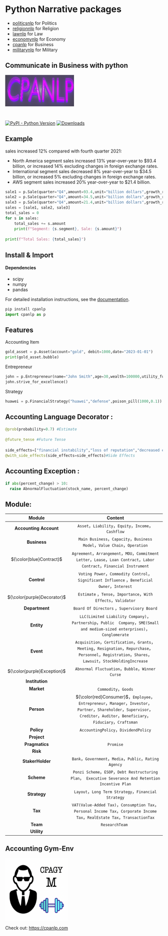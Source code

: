 # Python Narrative packages
- [politicsnlp](https://pypi.org/project/politicsnlp/) for Politics
- [religionnlp](https://pypi.org/project/religionnlp/) for Religion
- [lawnlp](https://pypi.org/project/lawnlp/) for Law
- [economynlp](https://pypi.org/project/economynlp/) for Economy
- [cpanlp](https://pypi.org/project/cpanlp/) for Business
- [militarynlp](https://pypi.org/project/militarynlp/) for Military

## Communicate in Business with python

 <img src="https://raw.githubusercontent.com/accounting-intelligent-ai/cpanlp/main/cpanlp.png" width = "220" height = "100" 
alt="logo" align=center />

<br/>

[![PyPI - Python Version](https://img.shields.io/static/v1?label=pypi&message=v1.2.51&color=blue)](https://pypi.org/project/cpanlp/)
[![Downloads](https://static.pepy.tech/badge/cpanlp/week)](https://pepy.tech/project/cpanlp)


## Example
sales increased 12% compared with fourth quarter 2021:
  - North America segment sales increased 13% year-over-year to $93.4 billion, or increased 14% excluding changes in foreign exchange rates.
  - International segment sales decreased 8% year-over-year to $34.5 billion, or increased 5% excluding changes in foreign exchange rates.
  - AWS segment sales increased 20% year-over-year to $21.4 billion.
```python
sale1 = p.Sale(quarter="Q4",amount=93.4,unit="billion dollars",growth_rate=13%,year=2022,segment="North America")
sale2 = p.Sale(quarter="Q4",amount=34.5,unit="billion dollars",growth_rate=-8%,year=2022,segment="International")
sale3 = p.Sale(quarter="Q4",amount=21.4,unit="billion dollars",growth_rate=20%,year=2022,segment="AWS")
sales = [sale1, sale2, sale3]
total_sales = 0
for s in sales:
    total_sales += s.amount
    print(f"Segment: {s.segment}, Sale: {s.amount}")

print(f"Total Sales: {total_sales}")
```

## Install & Import
#### Dependencies
- scipy 
- numpy
- pandas
  
For detailed installation instructions, see the
[documentation](https://cpanlp.com/documentation).
```python
pip install cpanlp
import cpanlp as p
```

## Features
Accounting Item
```python
gold_asset = p.Asset(account="gold", debit=1000,date="2023-01-01")
print(gold_asset.bubble)
```
Entrepreneur
```python
john = p.Entrepreneur(name="John Smith",age=30,wealth=100000,utility_function=0, experience=5,company=LLC("Apple","Electronics",1000000),entrepreneurship=Entrepreneurship(leadership=9.0))
john.strive_for_excellence()
```
Strategy
```python
huawei = p.FinancialStrategy("huawei","defense",poison_pill(1000,0.1))
```

## Accounting Language Decorator :
```python
@prob(probability=0.7) #Estimate

@future_tense #Future Tense

side_effects=["financial instability","loss of reputation","decreased employee morale"]
@with_side_effects(side_effects=side_effects)#Side Effects 
```

## Accounting Exception :
```python
if abs(percent_change) > 10:
  raise AbnormalFluctuation(stock_name, percent_change)
```

## Module:
|  Module   | Content  |
|  :----:  | :----:  |
| **Accounting Account**  | `Asset`，`Liability`，`Equity`，`Income`，`Cashflow` |
| **Business**  | `Main Business`，`Capacity`，`Business Model`，`Value Chain`，`Operation` |
| ${\color{blue}Contract}$  | `Agreement`，`Arrangement`，`MOU`，`Commitment Letter`，`Lease`，`Loan Contract`，`Labor Contract`，`Financial Instrument` |
| **Control**  | `Voting Power`，`Commodity Control`，`Significant Influence` ，`Beneficial Owner`，`Interest` |
| ${\color{purple}Decorator}$| `Estimate` ，`Tense`，`Importance`，`With Effects`，`Validator`|
| **Department**  | `Board Of Directors` ，`Supervisory Board`|
| **Entity**  | `LLC(Limited Liability Company)`，`Partnership`，`Public  Company`，`SME(Small and medium-sized enterprises)`，`Conglomerate` |
| **Event**  | `Acquisition`，`Certification`，`Grants`，`Meeting`，`Resignation`，`Repurchase`，`Personnel`，`Registration`，`Shares`，`Lawsuit`，`StockHoldingIncrease` |
| ${\color{purple}Exception}$| `Abnormal Fluctuation`，`Bubble`，`Winner Curse`|
| **Institution**  |  |
| **Market**  | `Commodity`，`Goods`|
| **Person**  | ${\color{red}Consumer}$，`Employee`，`Entrepreneur`，`Manager`，`Investor`，`Partner`，`Shareholder`，`Supervisor`，`Creditor`，`Auditor`，`Beneficiary`，`Fiduciary`，`Craftsman` |
| **Policy**  | `AccountingPolicy`，`DividendPolicy` |
| **Project**  |  |
| **Pragmatics**  | `Promise` |
| **Risk** | |
| **StakerHolder**  | `Bank`，`Government`，`Media`，`Public`，`Rating Agency` |
| **Scheme**  | `Ponzi Scheme`，`ESOP`，`Debt Restructuring Plan`，` Executive Severance And Retention Incentive Plan`|
| **Strategy**  | `Layout`，`Long Term Strategy`，`Financial Strategy` |
| **Tax**  | `VAT(Value-Added Tax)`，`Consumption Tax`，`Personal Income Tax`，`Corporate Income Tax`，`RealEstate Tax`，`TransactionTax` |
| **Team**  | `ResearchTeam `|
| **Utility**  | |

## Accounting Gym-Env
<a href="https://pypi.org/project/cpagym/">
<img src="https://raw.githubusercontent.com/accounting-intelligent-ai/cpagym/main/cpagym.png" width = "200" height = "200" alt="logo" align=center />
</a>

Check out: https://cpanlp.com